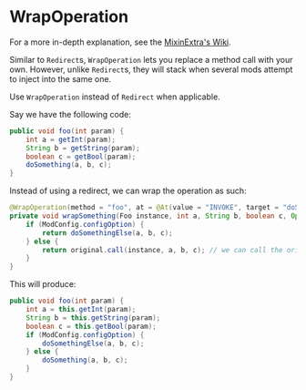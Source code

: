 # WrapOperation

For a more in-depth explanation, see the [MixinExtra's Wiki](https://github.com/LlamaLad7/MixinExtras/wiki/WrapOperation).

Similar to `Redirect`s, `WrapOperation` lets you replace a method call with your own. However, unlike `Redirect`s, they will stack when several mods attempt to inject into the same one.

Use `WrapOperation` instead of `Redirect` when applicable.

Say we have the following code:

```java
public void foo(int param) {
    int a = getInt(param);
    String b = getString(param);
    boolean c = getBool(param);
    doSomething(a, b, c);
}
```

Instead of using a redirect, we can wrap the operation as such:

```java
@WrapOperation(method = "foo", at = @At(value = "INVOKE", target = "doSomething(ILjava/lang/String;Z)V"))
private void wrapSomething(Foo instance, int a, String b, boolean c, Operation<Void> original) {
    if (ModConfig.configOption) {
        return doSomethingElse(a, b, c);
    } else {
        return original.call(instance, a, b, c); // we can call the original method using original.call instead of actually calling the method itself
    }
}
```

This will produce:

```java
public void foo(int param) {
    int a = this.getInt(param);
    String b = this.getString(param);
    boolean c = this.getBool(param);
    if (ModConfig.configOption) {
        doSomethingElse(a, b, c);
    } else {
        doSomething(a, b, c);
    }
}
```

